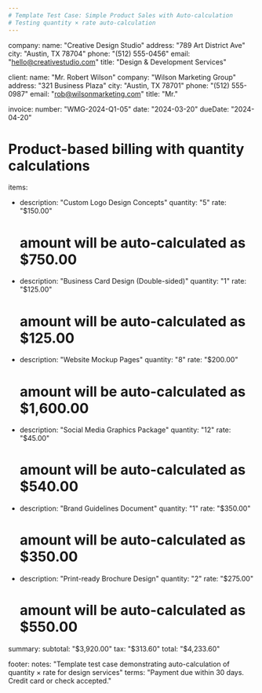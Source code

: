 ```yaml
---
# Template Test Case: Simple Product Sales with Auto-calculation
# Testing quantity × rate auto-calculation
---
```


company:
  name: "Creative Design Studio"
  address: "789 Art District Ave"
  city: "Austin, TX 78704"
  phone: "(512) 555-0456"
  email: "hello@creativestudio.com"
  title: "Design & Development Services"

client:
  name: "Mr. Robert Wilson"
  company: "Wilson Marketing Group"
  address: "321 Business Plaza"
  city: "Austin, TX 78701"
  phone: "(512) 555-0987"
  email: "rob@wilsonmarketing.com"
  title: "Mr."

invoice:
  number: "WMG-2024-Q1-05"
  date: "2024-03-20"
  dueDate: "2024-04-20"

# Product-based billing with quantity calculations
items:
  - description: "Custom Logo Design Concepts"
    quantity: "5"
    rate: "$150.00"
    # amount will be auto-calculated as $750.00
  - description: "Business Card Design (Double-sided)"
    quantity: "1"
    rate: "$125.00"
    # amount will be auto-calculated as $125.00
  - description: "Website Mockup Pages"
    quantity: "8"
    rate: "$200.00"
    # amount will be auto-calculated as $1,600.00
  - description: "Social Media Graphics Package"
    quantity: "12"
    rate: "$45.00"
    # amount will be auto-calculated as $540.00
  - description: "Brand Guidelines Document"
    quantity: "1"
    rate: "$350.00"
    # amount will be auto-calculated as $350.00
  - description: "Print-ready Brochure Design"
    quantity: "2"
    rate: "$275.00"
    # amount will be auto-calculated as $550.00

summary:
  subtotal: "$3,920.00"
  tax: "$313.60"
  total: "$4,233.60"

footer:
  notes: "Template test case demonstrating auto-calculation of quantity × rate for design services"
  terms: "Payment due within 30 days. Credit card or check accepted."